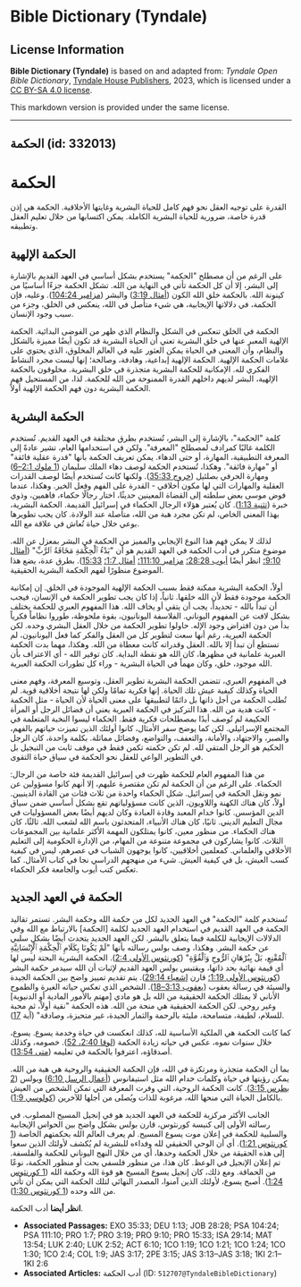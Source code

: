 # Bible Dictionary (Tyndale)

## License Information

**Bible Dictionary (Tyndale)** is based on and adapted from: _Tyndale Open Bible Dictionary_, [Tyndale House Publishers](https://tyndaleopenresources.com/), 2023, which is licensed under a [CC BY-SA 4.0 license](https://creativecommons.org/licenses/by-sa/4.0/legalcode.en).

This markdown version is provided under the same license.



--------------------------------

## الحكمة (id: 332013)

الحكمة
======

القدرة على توجيه العقل نحو فهم كامل للحياة البشرية وغايتها الأخلاقية. الحكمة هي إذن قدرة خاصة، ضرورية للحياة البشرية الكاملة. يمكن اكتسابها من خلال تعليم العقل وتطبيقه.

الحكمة الإلهية
--------------

على الرغم من أن مصطلح "الحكمة" يستخدم بشكل أساسي في العهد القديم بالإشارة إلى البشر، إلا أن كل الحكمة تأتي في النهاية من الله. تشكل الحكمة جزءًا أساسيًا من كينونة الله. بالحكمة خلق الله الكون ([أمثال 3:19](https://ref.ly/Prov3:19)) والبشر ([مزامير 104:24](https://ref.ly/Ps104:24)). وعليه، فإن الحكمة، في دلالاتها الإيجابية، هي شيء متأصل في الله، ينعكس في الخلق، وجزء من سبب وجود الإنسان.

الحكمة في الخلق تنعكس في الشكل والنظام الذي ظهر من الفوضى البدائية. الحكمة الإلهية المعبر عنها في خلق البشرية تعني أن الحياة البشرية قد تكون أيضًا مميزة بالشكل والنظام، وأن المعنى في الحياة يمكن العثور عليه في العالم المخلوق، الذي يحتوي على علامات الحكمة الإلهية. الحكمة الإلهية إبداعية، وهادفة، وصالحة؛ إنها ليست مجرد النشاط الفكري لله. الإمكانية للحكمة البشرية متجذرة في خلق البشرية. مخلوقون بالحكمة الإلهية، البشر لديهم داخلهم القدرة الممنوحة من الله للحكمة. لذا، من المستحيل فهم الحكمة البشرية دون فهم الحكمة الإلهية أولاً.

الحكمة البشرية
--------------

كلمة "الحكمة"، بالإشارة إلى البشر، تُستخدم بطرق مختلفة في العهد القديم. تُستخدم الكلمة غالبًا كمرادف لمصطلح "المعرفة". ولكن في استخدامها العام، تشير عادةً إلى المعرفة التطبيقية، المهارة، أو حتى الدهاء. يمكن تعريف الحكمة بأنها "قدرة عقلية فائقة" أو "مهارة فائقة". وهكذا، تُستخدم الحكمة لوصف دهاء الملك سليمان ([1 ملوك 2:1–6](https://ref.ly/1Kgs2:1-1Kgs2:6)) ومهارة الحرفي بصلئيل ([خروج 35:33](https://ref.ly/Exod35:33)). ولكنها كانت تُستخدم أيضًا لوصف القدرات العقلية والمهارات التي لها مكون أخلاقي \- القدرة على الفهم وفعل الخير. وهكذا، عندما فوض موسى بعض سلطته إلى القضاة المعينين حديثًا، اختار رجالًا حكماء، فاهمين، وذوي خبرة ([تثنية 1:13](https://ref.ly/Deut1:13)). كان يُعتبر هؤلاء الرجال الحكماء في إسرائيل القديمة. الحكمة البشرية، بهذا المعنى الخاص، لم تكن مجرد هبة من الله، متأصلة عند الولادة. كان يجب تطويرها بوعي خلال حياة تُعاش في علاقة مع الله.

لذلك لا يمكن فهم هذا النوع الإيجابي والمميز من الحكمة في البشر بمعزل عن الله. موضوع متكرر في أدب الحكمة في العهد القديم هو أن "بَدْءُ ٱلْحِكْمَةِ مَخَافَةُ ٱلرَّبِّ" ([أمثال 9:10؛](https://ref.ly/Prov9:10) انظر أيضًا [أيوب 28:28؛](https://ref.ly/Job28:28) [مزامير 111:10؛](https://ref.ly/Ps111:10) [أمثال 1:7؛](https://ref.ly/Prov1:7) [15:33](https://ref.ly/Prov15:33)). بطرق عدة، يضع هذا الموضوع منظورًا لفهم الحكمة البشرية الحقيقية.

أولاً، الحكمة البشرية ممكنة فقط بسبب الحكمة الإلهية الموجودة في الخلق. إن إمكانية الحكمة موجودة فقط لأن الله خلقها. ثانياً، إذا كان يجب تطوير الحكمة في الإنسان، فيجب أن تبدأ بالله \- تحديداً، يجب أن يتقي أو يخاف الله. هذا المفهوم العبري للحكمة يختلف بشكل لافت عن المفهوم اليوناني. الفلاسفة اليونانيون، بقوة ملحوظة، طوروا نظاماً فكرياً بدأ من دون افتراض وجود الإله. حاولوا تطوير الحكمة من خلال العقل البشري وحده. لكن الحكمة العبرية، رغم أنها سعت لتطوير كل من العقل والفكر كما فعل اليونانيون، لم تستطع أن تبدأ إلا بالله. العقل وقدراته كانت معطاة من الله. وهكذا، مهما بدت الحكمة العبرية علمانية في مظهرها، كان الله هو نقطة البداية. كان توقير الله \- أي الاعتراف بأن الله موجود، خلق، وكان مهماً في الحياة البشرية \- وراء كل تطورات الحكمة العبرية.

في المفهوم العبري، تتضمن الحكمة البشرية تطوير العقل، وتوسيع المعرفة، وفهم معنى الحياة وكذلك كيفية عيش تلك الحياة. إنها فكرية تمامًا ولكن لها نتيجة أخلاقية قوية. لم تُطلب الحكمة من أجل ذاتها بل دائمًا لتطبيقها على معنى الحياة لأن الحياة \- مثل الحكمة \- كانت هدية من الله. هذا التركيز في الحكمة العبرية يعني أن فضائل الرجل أو المرأة الحكيمة لم تُوصف أبدًا بمصطلحات فكرية فقط. الحكماء ليسوا النخبة المتعلمة في المجتمع الإسرائيلي. لكن كما يوضح سفر الأمثال، كانوا أولئك الذين تميزت حياتهم بالفهم، والصبر، والاجتهاد، والأمانة، والتعفف، والتواضع، وفضائل مماثلة. بكلمة واحدة، كان الرجل الحكيم هو الرجل المتقي لله. لم تكن حكمته تكمن فقط في موقف ثابت من التبجيل بل في التطوير الواعي للعقل نحو الحكمة في سياق حياة التقوى.

من هذا المفهوم العام للحكمة ظهرت في إسرائيل القديمة فئة خاصة من الرجال: الحكماء. على الرغم من أن الحكمة لم تكن مقتصرة عليهم، إلا أنهم كانوا مسؤولين عن نمو ونقل الحكمة في إسرائيل. شكل الحكماء واحدة من ثلاث فئات من القادة الدينيين. أولاً، كان هناك الكهنة واللاويون، الذين كانت مسؤولياتهم تقع بشكل أساسي ضمن سياق الدين المؤسس. كانوا خدام المعبد وقادة العبادة وكان لديهم أيضًا بعض المسؤوليات في مجال التعليم الديني. ثانيًا، كان هناك الأنبياء، المتحدثون باسم الله لشعب الله. ثالثًا، كان هناك الحكماء. من منظور معين، كانوا يمتلكون المهمة الأكثر علمانية بين المجموعات الثلاث. كانوا يشاركون في مجموعة متنوعة من المهام، من الإدارة الحكومية إلى التعليم الأخلاقي والعلماني. كمعلمين أخلاقيين، كانوا يوجهون الشباب في عصرهم، ليس في كيفية كسب العيش، بل في كيفية العيش. شيء من منهجهم الدراسي نجا في كتاب الأمثال. كما تعكس كتب أيوب والجامعة فكر الحكماء.

الحكمة في العهد الجديد
----------------------

تُستخدم كلمة "الحكمة" في العهد الجديد لكل من حكمة الله وحكمة البشر. تستمر تقاليد الحكمة في العهد القديم في استخدام العهد الجديد لكلمة \[الحكمة] بالارتباط مع الله وفي الدلالات الإيجابية للكلمة فيما يتعلق بالبشر. لكن العهد الجديد يتحدث أيضًا بشكل سلبي عن حكمة البشر. وهكذا، وصف بولس رسالته بأنها "لَمْ يَكُونَا بِكَلَامِ ٱلْحِكْمَةِ ٱلْإِنْسَانِيَّةِ ٱلْمُقْنِعِ، بَلْ بِبُرْهَانِ ٱلرُّوحِ وَٱلْقُوَّةِ" ([كورنثوس الأولى 2:4](https://ref.ly/1Cor2:4)). الحكمة البشرية البحتة ليس لها أي قيمة نهائية بحد ذاتها، ويقتبس بولس العهد القديم لإثبات أن الله سيدمر حكمة البشر ([كورنثوس الأولى 1:19؛](https://ref.ly/1Cor1:19) قارن [إشعياء 29:14](https://ref.ly/Isa29:14)). يتم تقديم تمييز واضح بين الحكمة الجيدة والسيئة في رسالة يعقوب ([يعقوب 3:13–18](https://ref.ly/Jas3:13-Jas3:18)). الشخص الذي تعكس حياته الغيرة والطموح الأناني لا يمتلك الحكمة الحقيقية من الله بل هو مادي \[مهتم بالأمور المادية أو الدنيوية] وغير روحي. لكن الحكمة الحقيقية هي منحة من الله. هذه الحكمة "نقية أولاً، ثم محبة للسلام، لطيفة، متسامحة، مليئة بالرحمة والثمار الجيدة، غير متحيزة، وصادقة" (آية [17](https://ref.ly/Jas3:17)).

كما كانت الحكمة هي الملكية الأساسية لله، كذلك انعكست في حياة وخدمة يسوع. يسوع، خلال سنوات نموه، عكس في حياته زيادة الحكمة ([لوقا 2:40، 52](https://ref.ly/Luke2:40,Luke2:52)). خصومه، وكذلك أصدقاؤه، اعترفوا بالحكمة في تعليمه ([متى 13:54](https://ref.ly/Matt13:54)).

بما أن الحكمة متجذرة ومرتكزة في الله، فإن الحكمة الحقيقية والروحية هي هبة من الله. يمكن رؤيتها في حياة وكلمات خدام الله مثل استيفانوس ([أعمال الرسل 6:10](https://ref.ly/Acts6:10)) وبولس ([2 بطرس 3:15](https://ref.ly/2Pet3:15)). كانت الحكمة الروحية، التي وفرت المعرفة التي تمكن الشخص من العيش بالكامل الحياة التي منحها الله، مرغوبة للذات ويُصلى من أجلها للآخرين ([كولوسي 1:9](https://ref.ly/Col1:9)).

الجانب الأكثر مركزية للحكمة في العهد الجديد هو في إنجيل المسيح المصلوب. في رسالته الأولى إلى كنيسة كورنثوس، قارن بولس بشكل واضح بين الحواس الإيجابية والسلبية للحكمة في إعلان موت يسوع المسيح. لم يعرف العالم الله بحكمتهم الخاصة ([1 كورنثوس 1:21](https://ref.ly/1Cor1:21)). أي أن الوحي الحقيقي لله وفداءه للبشرية لم يُكشف لأولئك الذين سعوا إلى هذه الحقيقة من خلال الحكمة وحدها، أي من خلال النهج اليوناني للحكمة والفلسفة. تم إعلان الإنجيل في الوعظ. كان هذا، من منظور فلسفي بحت أو منظور الحكمة، نوعًا من الحماقة. ومع ذلك، كان إنجيل يسوع المسيح هو قوة الله وحكمة الله ([1 كورنثوس 1:24](https://ref.ly/1Cor1:24)). أصبح يسوع، لأولئك الذين آمنوا، المصدر النهائي لتلك الحكمة التي يمكن أن تأتي من الله وحده ([1 كورنثوس 1:30](https://ref.ly/1Cor1:30)).

**انظر أيضا** أدب الحكمة.

* **Associated Passages:** EXO 35:33; DEU 1:13; JOB 28:28; PSA 104:24; PSA 111:10; PRO 1:7; PRO 3:19; PRO 9:10; PRO 15:33; ISA 29:14; MAT 13:54; LUK 2:40; LUK 2:52; ACT 6:10; 1CO 1:19; 1CO 1:21; 1CO 1:24; 1CO 1:30; 1CO 2:4; COL 1:9; JAS 3:17; 2PE 3:15; JAS 3:13–JAS 3:18; 1KI 2:1–1KI 2:6
* **Associated Articles:** أدب الحكمة (ID: `512707@TyndaleBibleDictionary`)

